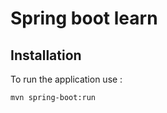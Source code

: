 # Spring boot learn

## Installation

To run the application use :

```bash
mvn spring-boot:run
```
